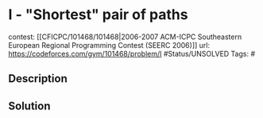 # I - "Shortest" pair of paths

contest: [[CFICPC/101468/101468|2006-2007 ACM-ICPC Southeastern European Regional Programming Contest (SEERC 2006)]]
url: https://codeforces.com/gym/101468/problem/I
#Status/UNSOLVED
Tags: #

## Description

## Solution

